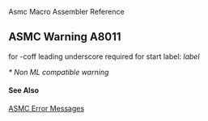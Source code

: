 Asmc Macro Assembler Reference

## ASMC Warning A8011

for -coff leading underscore required for start label: _label_

_* Non ML compatible warning_

#### See Also

[ASMC Error Messages](readme.md)